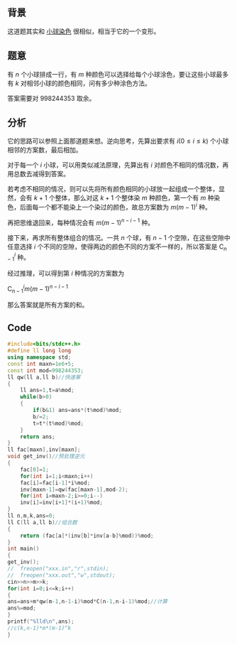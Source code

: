 ## 背景
  这道题其实和 [小球染色](https://www.luogu.com.cn/problem/CF1081C) 很相似，相当于它的一个变形。

## 题意

有 $n$ 个小球排成一行，有 $m$ 种颜色可以选择给每个小球涂色，要让这些小球最多有 $k$ 对相邻小球的颜色相同，问有多少种涂色方法。

答案需要对 $998244353$ 取余。

## 分析

它的思路可以参照上面那道题来想。逆向思考，先算出要求有 $i (0\le i \le k)$ 个小球相邻的方案数，最后相加。

对于每一个 $i$ 小球，可以用类似减法原理，先算出有 $i$ 对颜色不相同的情况数，再用总数去减得到答案。

若考虑不相同的情况，则可以先将所有颜色相同的小球放一起组成一个整体，显然，会有 $k+1$ 个整体，那么对这 $k+1$ 个整体染 $m$ 种颜色，第一个有 $m$ 种染色，后面每一个都不能染上一个染过的颜色，故总方案数为 $m(m-1)^i$ 种。

再把思维退回来，每种情况会有 $m(m-1)^{n-i-1}$ 种。

接下来，再求所有整体组合的情况。一共 $n$ 个球，有 $n-1$ 个空隙，在这些空隙中任意选择 $i$ 个不同的空隙，使得两边的颜色不同的方案不一样的，所以答案是 $\mathrm C_{n-1}^{i}$ 种。

经过推理，可以得到第 $i$ 种情况的方案数为

$\mathrm C_{n-1}^{i}m(m-1)^{n-i-1}$

那么答案就是所有方案的和。

## Code
```cpp
#include<bits/stdc++.h>
#define ll long long
using namespace std;
const int maxn=1e6+5;
const int mod=998244353;
ll qw(ll a,ll b)//快速幂 
{
	ll ans=1,t=a%mod;
	while(b>0)
	{
		if(b&1) ans=ans*(t%mod)%mod;
		b/=2;
		t=t*(t%mod)%mod;
	}
	return ans;
}
ll fac[maxn],inv[maxn];
void get_inv()//预处理逆元 
{
	fac[0]=1;
	for(int i=1;i<maxn;i++) 
	fac[i]=fac[i-1]*i%mod;
	inv[maxn-1]=qw(fac[maxn-1],mod-2);
	for(int i=maxn-2;i>=0;i--) 
	inv[i]=inv[i+1]*(i+1)%mod;
}	
ll n,m,k,ans=0;
ll C(ll a,ll b)//组合数 
{
	return (fac[a]*(inv[b]*inv[a-b]%mod))%mod;
}
int main()
{
get_inv();
//	freopen("xxx.in","r",stdin);
//	freopen("xxx.out","w",stdout);
cin>>n>>m>>k;
for(int i=0;i<=k;i++)
{
ans=ans+m*qw(m-1,n-1-i)%mod*C(n-1,n-i-1)%mod;//计算 
ans%=mod;
}
printf("%lld\n",ans);
//c(k,n-1)*m*(m-1)^k
}
```






